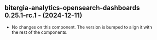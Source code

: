   ## bitergia-analytics-opensearch-dashboards 0.25.1-rc.1 - (2024-12-11)
  
  * No changes on this component. The version is bumped to align it
    with the rest of the components.
